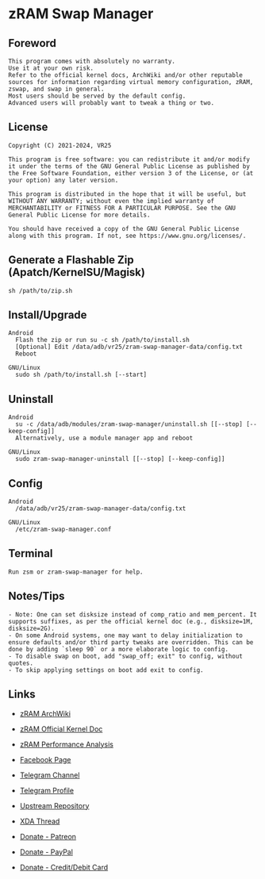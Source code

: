 # zRAM Swap Manager

## Foreword
    This program comes with absolutely no warranty.
    Use it at your own risk.
    Refer to the official kernel docs, ArchWiki and/or other reputable sources for information regarding virtual memory configuration, zRAM, zswap, and swap in general.
    Most users should be served by the default config.
    Advanced users will probably want to tweak a thing or two.

## License
    Copyright (C) 2021-2024, VR25

    This program is free software: you can redistribute it and/or modify it under the terms of the GNU General Public License as published by the Free Software Foundation, either version 3 of the License, or (at your option) any later version.

    This program is distributed in the hope that it will be useful, but WITHOUT ANY WARRANTY; without even the implied warranty of MERCHANTABILITY or FITNESS FOR A PARTICULAR PURPOSE. See the GNU General Public License for more details.

    You should have received a copy of the GNU General Public License along with this program. If not, see https://www.gnu.org/licenses/.

## Generate a Flashable Zip (Apatch/KernelSU/Magisk)
    sh /path/to/zip.sh

## Install/Upgrade
    Android
      Flash the zip or run su -c sh /path/to/install.sh
      [Optional] Edit /data/adb/vr25/zram-swap-manager-data/config.txt
      Reboot

    GNU/Linux
      sudo sh /path/to/install.sh [--start]

## Uninstall
    Android
      su -c /data/adb/modules/zram-swap-manager/uninstall.sh [[--stop] [--keep-config]]
      Alternatively, use a module manager app and reboot

    GNU/Linux
      sudo zram-swap-manager-uninstall [[--stop] [--keep-config]]

## Config
    Android
      /data/adb/vr25/zram-swap-manager-data/config.txt

    GNU/Linux
      /etc/zram-swap-manager.conf

## Terminal
    Run zsm or zram-swap-manager for help.

## Notes/Tips
    - Note: One can set disksize instead of comp_ratio and mem_percent. It supports suffixes, as per the official kernel doc (e.g., disksize=1M, disksize=2G).
    - On some Android systems, one may want to delay initialization to ensure defaults and/or third party tweaks are overridden. This can be done by adding `sleep 90` or a more elaborate logic to config.
    - To disable swap on boot, add "swap_off; exit" to config, without quotes.
    - To skip applying settings on boot add exit to config.

## Links

- [zRAM ArchWiki](https://wiki.archlinux.org/title/Zram)
- [zRAM Official Kernel Doc](https://docs.kernel.org/admin-guide/blockdev/zram.html)
- [zRAM Performance Analysis](https://notes.xeome.dev/notes/Zram)

- [Facebook Page](https://fb.me/vr25xda)
- [Telegram Channel](https://t.me/vr25_xda)
- [Telegram Profile](https://t.me/vr25xda)
- [Upstream Repository](https://github.com/vr-25/zram-swap-manager)
- [XDA Thread](https://forum.xda-developers.com/t/zram-swap-manager-for-android-and-gnu-linux-systems.4352797)

- [Donate - Patreon](https://patreon.com/vr25)
- [Donate - PayPal](https://paypal.me/vr25xda)
- [Donate - Credit/Debit Card](https://www.paypal.com/cgi-bin/webscr?cmd=_donations&business=iprj25@gmail.com&lc=US&item_name=VR25+is+creating+free+and+open+source+software.+Donate+to+suppport+their+work.&no_note=0&cn=&currency_code=USD&bn=PP-DonationsBF:btn_donateCC_LG.gif:NonHosted)

